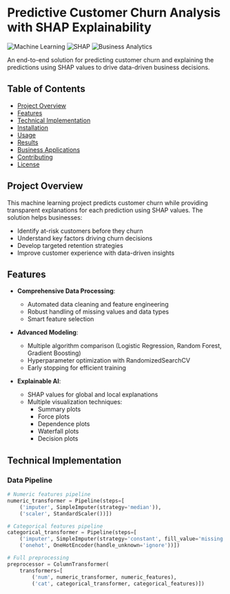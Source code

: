 # Predictive Customer Churn Analysis with SHAP Explainability

![Machine Learning](https://img.shields.io/badge/-Machine%20Learning-blueviolet)
![SHAP](https://img.shields.io/badge/-Explainable%20AI-yellowgreen)
![Business Analytics](https://img.shields.io/badge/-Business%20Analytics-blue)

An end-to-end solution for predicting customer churn and explaining the predictions using SHAP values to drive data-driven business decisions.

## Table of Contents
- [Project Overview](#project-overview)
- [Features](#features)
- [Technical Implementation](#technical-implementation)
- [Installation](#installation)
- [Usage](#usage)
- [Results](#results)
- [Business Applications](#business-applications)
- [Contributing](#contributing)
- [License](#license)

## Project Overview

This machine learning project predicts customer churn while providing transparent explanations for each prediction using SHAP values. The solution helps businesses:

- Identify at-risk customers before they churn
- Understand key factors driving churn decisions
- Develop targeted retention strategies
- Improve customer experience with data-driven insights

## Features

- **Comprehensive Data Processing**:
  - Automated data cleaning and feature engineering
  - Robust handling of missing values and data types
  - Smart feature selection

- **Advanced Modeling**:
  - Multiple algorithm comparison (Logistic Regression, Random Forest, Gradient Boosting)
  - Hyperparameter optimization with RandomizedSearchCV
  - Early stopping for efficient training

- **Explainable AI**:
  - SHAP values for global and local explanations
  - Multiple visualization techniques:
    - Summary plots
    - Force plots
    - Dependence plots
    - Waterfall plots
    - Decision plots

## Technical Implementation

### Data Pipeline
```python
# Numeric features pipeline
numeric_transformer = Pipeline(steps=[
    ('imputer', SimpleImputer(strategy='median')),
    ('scaler', StandardScaler())])

# Categorical features pipeline
categorical_transformer = Pipeline(steps=[
    ('imputer', SimpleImputer(strategy='constant', fill_value='missing')),
    ('onehot', OneHotEncoder(handle_unknown='ignore'))])

# Full preprocessing
preprocessor = ColumnTransformer(
    transformers=[
        ('num', numeric_transformer, numeric_features),
        ('cat', categorical_transformer, categorical_features)])
